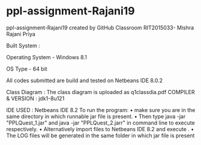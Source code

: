 # ppl-assignment-Rajani19
ppl-assignment-Rajani19 created by GitHub Classroom
RIT2015033- Mishra Rajani Priya

Built System :

Operating System - Windows 8.1

OS Type - 64 bit

All codes submitted are build and tested on Netbeans IDE 8.0.2

Class Diagram :
The class diagram is uploaded as q1classdia.pdf
COMPILER & VERSION : jdk1-8u121 

IDE USED : Netbeans IDE 8.2 
To run the program:
 • make sure you are in the same directory in which runnable jar file is present.
 • Then type java -jar "PPLQuest_1.jar" and java -jar "PPLQuest_2.jarr" in command line to execute respectively.
 • Alternatively import files to Netbeans IDE 8.2 and execute .
 • The LOG files will be generated in the same folder in which jar file is present


